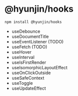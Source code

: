 # @hyunjin/hooks

```bash
npm install @hyunjin/hooks
```

- useDebounce
- useDocumentTitle
- useEventListener (TODO)
- useFetch (TODO)
- useHover
- useInterval
- useIsFirstRender
- useIsomorphicLayoutEffect
- useOnClickOutside
- useSafeContext
- useToggle
- useUpdateEffect
